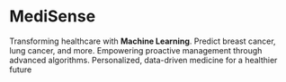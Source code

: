 # MediSense
Transforming healthcare with **Machine Learning**. Predict breast cancer, lung cancer, and more. Empowering proactive management through advanced algorithms. Personalized, data-driven medicine for a healthier future
